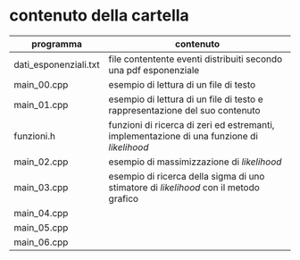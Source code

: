 # contenuto della cartella

   | programma | contenuto |
   | -------------| -------------|
   | dati_esponenziali.txt | file contentente eventi distribuiti secondo una pdf esponenziale |
   | main_00.cpp           | esempio di lettura di un file di testo |
   | main_01.cpp           | esempio di lettura di un file di testo e rappresentazione del suo contenuto |
   | funzioni.h            | funzioni di ricerca di zeri ed estremanti, implementazione di una funzione di *likelihood* |
   | main_02.cpp           | esempio di massimizzazione di *likelihood* |
   | main_03.cpp           | esempio di ricerca della sigma di uno stimatore di *likelihood* con il metodo grafico |
   | main_04.cpp           |  |
   | main_05.cpp           |  |
   | main_06.cpp           |  |
